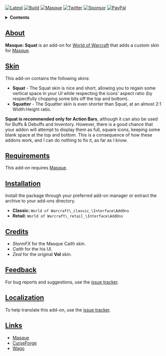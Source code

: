 [![Latest][Badge-Latest]][Latest]
[![Build][SVG-Build]][Build]
[![Masque][SVG-Masque]][Masque]
[![Twitter][SVG-Twitter]][Twitter]
[![Sponsor][SVG-Sponsor]][Sponsor]
[![PayPal][SVG-PayPal]][PayPal]

<details>
<summary><strong>Contents</strong></summary><p>

- [About](#About "Go to About")
- [Skin](#Skin "Go to Skin")
- [Requirements](#Requirements "Go to Requirements")
- [Installation](#Installation "Go to Installation")
- [Credits](#Credits "Go to Credits")
- [Feedback](#Feedback "Go to Feedback")
- [Localization](#Localization "Go to Localization")
- [Links](#Links "Go to Links")

</p></details>

## [About][Top]

**Masque: Squat** is an add-on for [World of Warcraft] that adds a custom skin for [Masque].

## [Skin][Top]

This add-on contains the following skins:

- **Squat** - The Squat skin is nice and short, allowing you to regain some vertical space in your UI while respecting the icons' aspect ratio (by respectfully chopping some bits off the top and bottom).
- **Squatter** - The Squatter skin is even shorter than Squat, at an almost 2:1 Width:Height ratio.

**Squat is recommended only for Action Bars**, although it can also be used for Buffs & Debuffs and Inventory. However, there is a good chance that your addon will attempt to display them as full, square icons, keeping some blank space at the top and bottom. This is a consequence of how these addons work, and I can do nothing to fix it, as far as I know.

## [Requirements][Top]

This add-on requires [Masque].

## [Installation][Top]

Install the package through your preferred add-on manager or extract the archive to your add-ons directory.

- **Classic:** `World of Warcraft\_classic_\Interface\AddOns`
- **Retail:** `World of Warcraft\_retail_\Interface\AddOns`

## [Credits][Top]

- _StormFX_ for the Masque Caith skin.
- _Caith_ for the his UI.
- _Zeal_ for the original **Vol** skin.

## [Feedback][Top]

For bug reports and suggestions, use the [issue tracker].

## [Localization][Top]

To help translate this add-on, use the [issue tracker].

## [Links][Top]

- [Masque][Masque]
- [CurseForge][CurseForge]
- [Wago][Wago]

[Links]: #

[Latest]: https://github.com/dlecina/Masque_Squat/releases (Latest Release)
[Build]: https://github.com/dlecina/Masque_Squat/actions?query=workflow%3ARelease (Build Status)
[Masque]: https://github.com/SFX-WoW/Masque (Download Masque)
[Twitter]: https://twitter.com/alllucky7s (Follow on Twitter)
[Sponsor]: https://github.com/sponsors/dlecina (Sponsor on GitHub)
[PayPal]: https://www.paypal.me/dlecina (Donate via PayPal)

[World of Warcraft]: https://worldofwarcraft.com (World of Warcraft)

[Issue Tracker]: https://github.com/dlecina/Masque_Squat/issues (Report an Issue)

[CurseForge]: https://www.curseforge.com/wow/addons/masque-squat (View on CurseForge)
[Wago]: https://addons.wago.io/addons/masque-squat (View on Wago Addons)
[GitHub]: https://github.com/dlecina/Masque_Squat (View on GitHub)

[Top]: #Top (Top of the Page)

[Images]: #

[Badge-Latest]: https://img.shields.io/github/v/release/dlecina/Masque_Squat?include_prereleases&label=Latest&style=flat-square
[SVG-Build]: https://img.shields.io/github/workflow/status/dlecina/Masque_Squat/Release?label=Build&logo=github&logoColor=fff&style=flat-square
[SVG-Masque]: https://img.shields.io/endpoint?url=https://wow.stormfx.com/img/svg/masque-skin.json
[SVG-Twitter]: https://img.shields.io/badge/Twitter-1DA1F2?logo=twitter&logoColor=fff&style=flat-square
[SVG-Sponsor]: https://img.shields.io/badge/Sponsor-555?logo=github&logoColor=fff&style=flat-square
[SVG-PayPal]: https://img.shields.io/endpoint?url=https://www.stormfx.com/img/svg/paypal.json
